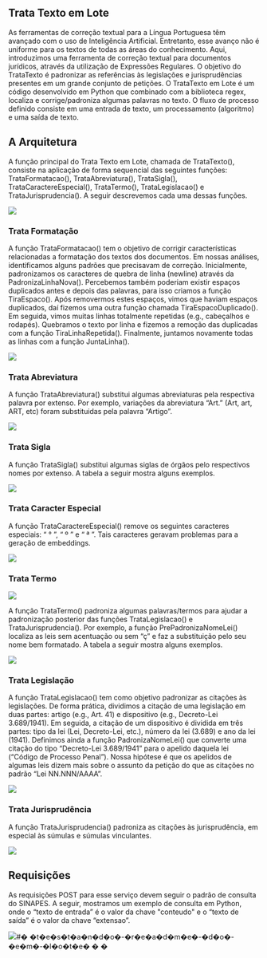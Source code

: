 Trata Texto em Lote
-------------------

As ferramentas de correção textual para a Língua Portuguesa têm avançado com o uso de Inteligência Artificial. Entretanto, esse avanço não é uniforme para os textos de todas as áreas do conhecimento. Aqui, introduzimos uma ferramenta de correção textual para documentos jurídicos, através da utilização de Expressões Regulares. O objetivo do TrataTexto é padronizar as referências às legislações e jurisprudências presentes em um grande conjunto de petições. O TrataTexto em Lote é um código desenvolvido em Python que combinado com a biblioteca regex, localiza e corrige/padroniza algumas palavras no texto. O fluxo de processo definido consiste em uma entrada de texto, um processamento (algoritmo) e uma saída de texto.

A Arquitetura
-------------

A função principal do Trata Texto em Lote, chamada de TrataTexto(), consiste na aplicação de forma sequencial das seguintes funções: TrataFormatacao(), TrataAbreviatura(), TrataSigla(), TrataCaractereEspecial(), TrataTermo(), TrataLegislacao() e TrataJurisprudencia(). A seguir descrevemos cada uma dessas funções.

![](./images/trata-texto-lote/arquitetura1.png)

### Trata Formatação

A função TrataFormatacao() tem o objetivo de corrigir características relacionadas a formatação dos textos dos documentos. Em nossas análises, identificamos alguns padrões que precisavam de correção. Inicialmente, padronizamos os caracteres de quebra de linha (newline) através da PadronizaLinhaNova(). Percebemos também poderiam existir espaços duplicados antes e depois das palavras, para isso criamos a função TiraEspaco(). Após removermos estes espaços, vimos que haviam espaços duplicados, daí fizemos uma outra função chamada TiraEspacoDuplicado(). Em seguida, vimos muitas linhas totalmente repetidas (e.g., cabeçalhos e rodapés). Quebramos o texto por linha e fizemos a remoção das duplicadas com a função TiraLinhaRepetida(). Finalmente, juntamos novamente todas as linhas com a função JuntaLinha().

![](images/trata-texto-lote/arquitetura2.png)

### Trata Abreviatura

A função TrataAbreviatura() substitui algumas abreviaturas pela respectiva palavra por extenso. Por exemplo, variações da abreviatura “Art.” (Art, art, ART, etc) foram substituidas pela palavra “Artigo”.

![](images/trata-texto-lote/arquitetura3.png)

### Trata Sigla

A função TrataSigla() substitui algumas siglas de órgãos pelo respectivos nomes por extenso. A tabela a seguir mostra alguns exemplos.

![](images/trata-texto-lote/arquitetura4.png)

### Trata Caracter Especial

A função TrataCaractereEspecial() remove os seguintes caracteres especiais: “ ° ”, “ º ” e “ ª ”. Tais caracteres geravam problemas para a geração de embeddings.

![](images/trata-texto-lote/arquitetura5.png)

### Trata Termo

![](images/trata-texto-lote/arquitetura6.png)

A função TrataTermo() padroniza algumas palavras/termos para ajudar a padronização posterior das funções TrataLegislacao() e TrataJurisprudencia(). Por exemplo, a função PrePadronizaNomeLei() localiza as leis sem acentuação ou sem “ç” e faz a substituição pelo seu nome bem formatado. A tabela a seguir mostra alguns exemplos.

![](images/trata-texto-lote/arquitetura7.png)

### Trata Legislação

A função TrataLegislacao() tem como objetivo padronizar as citações às legislações. De forma prática, dividimos a citação de uma legislação em duas partes: artigo (e.g., Art. 41) e dispositivo (e.g., Decreto-Lei 3.689/1941). Em seguida, a citação de um dispositivo é dividida em três partes: tipo da lei (Lei, Decreto-Lei, etc.), número da lei (3.689) e ano da lei (1941). Definimos ainda a função PadronizaNomeLei() que converte uma citação do tipo “Decreto-Lei 3.689/1941” para o apelido daquela lei (“Código de Processo Penal”). Nossa hipótese é que os apelidos de algumas leis dizem mais sobre o assunto da petição do que as citações no padrão “Lei NN.NNN/AAAA”.

![](images/trata-texto-lote/arquitetura8.png)

### Trata Jurisprudência

A função TrataJurisprudencia() padroniza as citações às jurisprudência, em especial às súmulas e súmulas vinculantes.

![](images/trata-texto-lote/arquitetura9.png)

Requisições
-----------

As requisições POST para esse serviço devem seguir o padrão de consulta do SINAPES. A seguir, mostramos um exemplo de consulta em Python, onde o “texto de entrada” é o valor da chave "conteudo" e o “texto de saída” é o valor da chave “extensao”.

![](images/trata-texto-lote/arquitetura10.png)#� �t�e�s�t�a�n�d�o�-�r�e�a�d�m�e�-�d�o�-�e�m�-�l�o�t�e�
�
�
